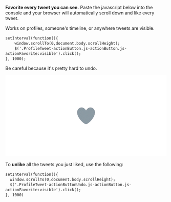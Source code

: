 **Favorite every tweet you can see.** Paste the javascript below into the console and your browser will automatically scroll down and like every tweet. 

Works on profiles, someone's timeline, or anywhere tweets are visible.

```
setInterval(function(){
    window.scrollTo(0,document.body.scrollHeight);
    $('.ProfileTweet-actionButton.js-actionButton.js-actionFavorite:visible').click();
}, 1000);
```

Be careful because it's pretty hard to undo. 

![like.gif](/like.gif)

To **unlike** all the tweets you just liked, use the following:

```
setInterval(function(){
  window.scrollTo(0,document.body.scrollHeight);
  $('.ProfileTweet-actionButtonUndo.js-actionButton.js-actionFavorite:visible').click();
}, 1000)
```

